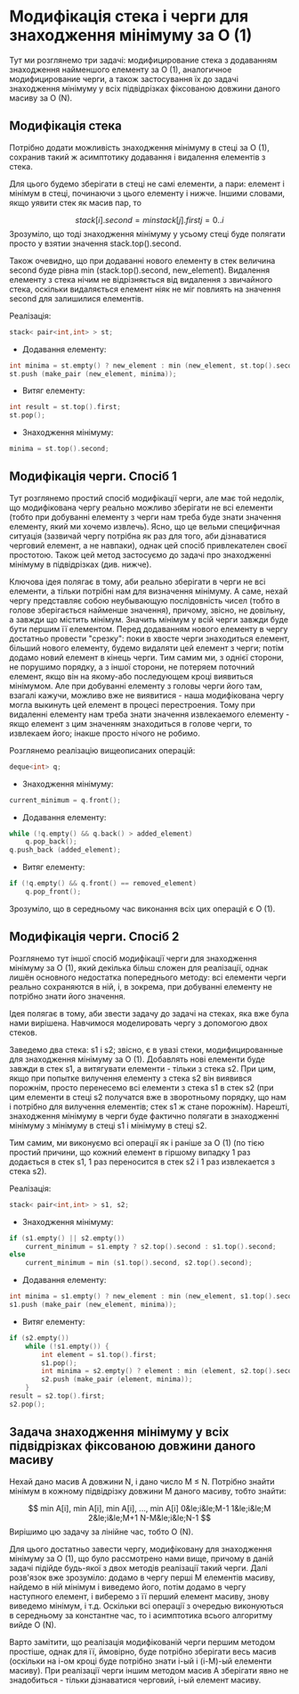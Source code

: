 # Модифікація стека і черги для знаходження мінімуму за O (1)

Тут ми розглянемо три задачі: модифицирование стека з додаванням знаходження найменшого елементу за O (1), аналогичное модифицирование черги, а також застосування їх до задачі знаходження мінімуму у всіх підвідрізках фіксованою довжини даного масиву за O (N).

## Модифікація стека

Потрібно додати можливість знаходження мінімуму в стеці за O (1), сохранив такий ж асимптотику додавання і видалення елементів з стека.

Для цього будемо зберігати в стеці не самі елементи, а пари: елемент і мінімум в стеці, починаючи з цього елементу і нижче. Іншими словами, якщо уявити стек як масив пар, то

$$ stack[i].second = min { stack[j].first }
                 j = 0..i $$
Зрозуміло, що тоді знаходження мінімуму у усьому стеці буде полягати просто у взятии значення stack.top().second.

Також очевидно, що при додаванні нового елементу в стек величина second буде рівна min (stack.top().second, new_element). Видалення елементу з стека нічим не відрізняється від видалення з звичайного стека, оскільки видаляється елемент ніяк не міг повлиять на значення second для залишилися елементів.

Реалізація:

<!--- TODO: specify code snippet id -->
``` cpp
stack< pair<int,int> > st;
```

* Додавання елементу:
<!--- TODO: specify code snippet id -->
``` cpp
int minima = st.empty() ? new_element : min (new_element, st.top().second);
st.push (make_pair (new_element, minima));
```
* Витяг елементу:
<!--- TODO: specify code snippet id -->
``` cpp
int result = st.top().first;
st.pop();
```
* Знаходження мінімуму:
<!--- TODO: specify code snippet id -->
``` cpp
minima = st.top().second;
```

## Модифікація черги. Спосіб 1

Тут розглянемо простий спосіб модифікації черги, але має той недолік, що модифікована чергу реально можливо зберігати не всі елементи (тобто при добуванні елементу з черги нам треба буде знати значення елементу, який ми хочемо извлечь). Ясно, що це вельми специфичная ситуація (зазвичай чергу потрібна як раз для того, аби дізнаватися черговий елемент, а не навпаки), однак цей спосіб привлекателен своєї простотою. Також цей метод застосуємо до задачі про знаходженні мінімуму в підвідрізках (див. нижче).

Ключова ідея полягає в тому, аби реально зберігати в черги не всі елементи, а тільки потрібні нам для визначення мінімуму. А саме, нехай чергу представляє собою неубывающую послідовність чисел (тобто в голове зберігається найменше значення), причому, звісно, не довільну, а завжди що містить мінімум. Значить мінімум у всій черги завжди буде бути першим її елементом. Перед додаванням нового елементу в чергу достатньо провести "срезку": поки в хвосте черги знаходиться елемент, більший нового елементу, будемо видаляти цей елемент з черги; потім додамо новий елемент в кінець черги. Тим самим ми, з однієї сторони, не порушимо порядку, а з іншої сторони, не потеряем поточний елемент, якщо він на якому-або последующем кроці виявиться мінімумом. Але при добуванні елементу з головы черги його там, взагалі кажучи, можливо вже не виявитися - наша модифікована чергу могла выкинуть цей елемент в процесі перестроения. Тому при видаленні елементу нам треба знати значення извлекаемого елементу - якщо елемент з цим значенням знаходиться в голове черги, то извлекаем його; інакше просто нічого не робимо.

Розглянемо реалізацію вищеописаних операцій:

<!--- TODO: specify code snippet id -->
``` cpp
deque<int> q;
```

* Знаходження мінімуму:
<!--- TODO: specify code snippet id -->
``` cpp
current_minimum = q.front();
```
* Додавання елементу:
<!--- TODO: specify code snippet id -->
``` cpp
while (!q.empty() && q.back() > added_element)
    q.pop_back();
q.push_back (added_element);
```
* Витяг елементу:
<!--- TODO: specify code snippet id -->
``` cpp
if (!q.empty() && q.front() == removed_element)
    q.pop_front();
```

Зрозуміло, що в середньому час виконання всіх цих операцій є O (1).

## Модифікація черги. Спосіб 2

Розглянемо тут іншої спосіб модифікації черги для знаходження мінімуму за O (1), який декілька більш сложен для реалізації, однак лишён основного недостатка попереднього методу: всі елементи черги реально сохраняются в ній, і, в зокрема, при добуванні елементу не потрібно знати його значення.

Ідея полягає в тому, аби звести задачу до задачі на стеках, яка вже була нами вирішена. Навчимося моделировать чергу з допомогою двох стеков.

Заведемо два стека: s1 і s2; звісно, є в увазі стеки, модифицированные для знаходження мінімуму за O (1). Добавлять нові елементи буде завжди в стек s1, а витягувати елементи - тільки з стека s2. При цим, якщо при попытке вилучення елементу з стека s2 він виявився порожнім, просто перенесемо всі елементи з стека s1 в стек s2 (при цим елементи в стеці s2 получатся вже в зворотньому порядку, що нам і потрібно для вилучення елементів; стек s1 ж стане порожнім). Нарешті, знаходження мінімуму в черги буде фактично полягати в знаходженні мінімуму з мінімуму в стеці s1 і мінімуму в стеці s2.

Тим самим, ми виконуємо всі операції як і раніше за O (1) (по тією простий причини, що кожний елемент в гіршому випадку 1 раз додається в стек s1, 1 раз переносится в стек s2 і 1 раз извлекается з стека s2).

Реалізація:

<!--- TODO: specify code snippet id -->
``` cpp
stack< pair<int,int> > s1, s2;
```

* Знаходження мінімуму:
<!--- TODO: specify code snippet id -->
``` cpp
if (s1.empty() || s2.empty())
    current_minimum = s1.empty ? s2.top().second : s1.top().second;
else
    current_minimum = min (s1.top().second, s2.top().second);
```
* Додавання елементу:
<!--- TODO: specify code snippet id -->
``` cpp
int minima = s1.empty() ? new_element : min (new_element, s1.top().second);
s1.push (make_pair (new_element, minima));
```
* Витяг елементу:
<!--- TODO: specify code snippet id -->
``` cpp
if (s2.empty())
    while (!s1.empty()) {
        int element = s1.top().first;
        s1.pop();
        int minima = s2.empty() ? element : min (element, s2.top().second);
        s2.push (make_pair (element, minima));
    }
result = s2.top().first;
s2.pop();
```

## Задача знаходження мінімуму у всіх підвідрізках фіксованою довжини даного масиву

Нехай дано масив A довжини N, і дано число M &le; N. Потрібно знайти мінімум в кожному підвідрізку довжини M даного масиву, тобто знайти:

$$ min A[i],    min A[i],    min A[i],    ...,    min A[i]
0&le;i&le;M-1      1&le;i&le;M        2&le;i&le;M+1              N-M&le;i&le;N-1 $$
Вирішимо цю задачу за лінійне час, тобто O (N).

Для цього достатньо завести чергу, модифіковану для знаходження мінімуму за O (1), що було рассмотрено нами вище, причому в даній задачі підійде будь-якої з двох методів реалізації такий черги. Далі розв'язок вже зрозуміло: додамо в чергу перші M елементів масиву, найдемо в ній мінімум і виведемо його, потім додамо в чергу наступного елемент, і виберемо з її перший елемент масиву, знову виведемо мінімум, і т.д. Оскільки всі операції з очередью виконуються в середньому за константне час, то і асимптотика всього алгоритму вийде O (N).

Варто замітити, що реалізація модифікованій черги першим методом простіше, однак для її, ймовірно, буде потрібно зберігати весь масив (оскільки на i-ом кроці буде потрібно знати i-ый і (i-M)-ый елементи масиву). При реалізації черги іншим методом масив A зберігати явно не знадобиться - тільки дізнаватися черговий, i-ый елемент масиву.
